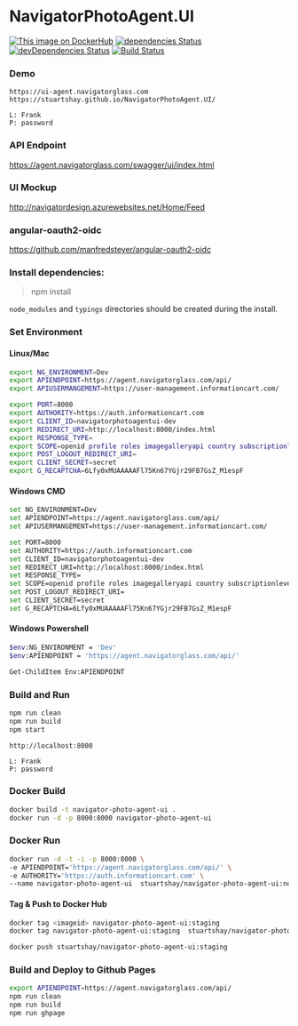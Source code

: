 # NavigatorPhotoAgent.UI

[![This image on DockerHub](https://img.shields.io/docker/pulls/stuartshay/navigator-photo-agent-ui.svg)](https://hub.docker.com/r/stuartshay/navigator-photo-agent-ui/)
[![dependencies Status](https://david-dm.org/stuartshay/NavigatorPhotoAgent.UI/status.svg)](https://david-dm.org/stuartshay/NavigatorPhotoAgent.UI)
 [![devDependencies Status](https://david-dm.org/stuartshay/NavigatorPhotoAgent.UI/dev-status.svg)](https://david-dm.org/stuartshay/NavigatorPhotoAgent.UI?type=dev) [![Build Status](https://travis-ci.org/stuartshay/NavigatorPhotoAgent.UI.svg?branch=master)](https://travis-ci.org/stuartshay/NavigatorPhotoAgent.UI)

### Demo   
```
https://ui-agent.navigatorglass.com     
https://stuartshay.github.io/NavigatorPhotoAgent.UI/

L: Frank
P: password
```

### API Endpoint      
https://agent.navigatorglass.com/swagger/ui/index.html

### UI Mockup
http://navigatordesign.azurewebsites.net/Home/Feed

### angular-oauth2-oidc 
https://github.com/manfredsteyer/angular-oauth2-oidc

### Install dependencies:

> npm install

`node_modules` and `typings` directories should be created during the install.

### Set Environment 

#### Linux/Mac
```bash
export NG_ENVIRONMENT=Dev
export APIENDPOINT=https://agent.navigatorglass.com/api/
export APIUSERMANGEMENT=https://user-management.informationcart.com/

export PORT=8000
export AUTHORITY=https://auth.informationcart.com
export CLIENT_ID=navigatorphotoagentui-dev
export REDIRECT_URI=http://localhost:8000/index.html
export RESPONSE_TYPE=
export SCOPE=openid profile roles imagegalleryapi country subscriptionlevel
export POST_LOGOUT_REDIRECT_URI=
export CLIENT_SECRET=secret
export G_RECAPTCHA=6Lfy0xMUAAAAAFl75Kn67YGjr29FB7GsZ_M1espF
```


#### Windows CMD
```bash
set NG_ENVIRONMENT=Dev
set APIENDPOINT=https://agent.navigatorglass.com/api/
set APIUSERMANGEMENT=https://user-management.informationcart.com/

set PORT=8000
set AUTHORITY=https://auth.informationcart.com
set CLIENT_ID=navigatorphotoagentui-dev
set REDIRECT_URI=http://localhost:8000/index.html
set RESPONSE_TYPE=
set SCOPE=openid profile roles imagegalleryapi country subscriptionlevel
set POST_LOGOUT_REDIRECT_URI=
set CLIENT_SECRET=secret
set G_RECAPTCHA=6Lfy0xMUAAAAAFl75Kn67YGjr29FB7GsZ_M1espF
```

#### Windows Powershell
```bash
$env:NG_ENVIRONMENT = 'Dev'
$env:APIENDPOINT = 'https://agent.navigatorglass.com/api/'

Get-ChildItem Env:APIENDPOINT
```

### Build and Run 

```bash
npm run clean
npm run build
npm start
```

```
http://localhost:8000

L: Frank
P: password
```

### Docker Build

```bash
docker build -t navigator-photo-agent-ui .
docker run -d -p 8000:8000 navigator-photo-agent-ui
```

### Docker Run

```bash
docker run -d -t -i -p 8000:8000 \ 
-e APIENDPOINT='https://agent.navigatorglass.com/api/' \
-e AUTHORITY='https://auth.informationcart.com' \
--name navigator-photo-agent-ui  stuartshay/navigator-photo-agent-ui:node8-44
```


#### Tag & Push to Docker Hub
```bash
docker tag <imageid> navigator-photo-agent-ui:staging
docker tag navigator-photo-agent-ui:staging  stuartshay/navigator-photo-agent-ui:staging

docker push stuartshay/navigator-photo-agent-ui:staging
```

### Build and Deploy to Github Pages

```bash
export APIENDPOINT=https://agent.navigatorglass.com/api/
npm run clean
npm run build
npm run ghpage
```
